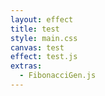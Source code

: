 ```yaml
---
layout: effect
title: test
style: main.css
canvas: test
effect: test.js
extras:
  - FibonacciGen.js
---
```


<script>

const fibSeq = FibonacciSequence(10)
console.log(fibSeq)

</script>